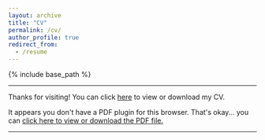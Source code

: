 ```yaml
---
layout: archive
title: "CV"
permalink: /cv/
author_profile: true
redirect_from:
  - /resume
--- 
```


{% include base_path %}

<hr>

Thanks for visiting! You can click <a href="https://usf.app.box.com/s/4zfptf9scczj4jb7vi6ct117f9xvg25n" target="_blank" rel="noopener">here</a> to view or download my CV.
<object width="350" height="400" type="application/pdf" data="https://usf.app.box.com/s/4zfptf9scczj4jb7vi6ct117f9xvg25n?#zoom=90&scrollbar=0&toolbar=0&navpanes=0">
    <p>It appears you don't have a PDF plugin for this browser. That's okay... you can <a href="https://usf.app.box.com/s/4zfptf9scczj4jb7vi6ct117f9xvg25n" target="_blank" rel="noopener">click here to
  view or download the PDF file.</a></p>
</object>

<hr>

<html>
<head>
<title>Font Awesome Icons</title>
<meta name="viewport" content="width=device-width, initial-scale=1">
<link rel="stylesheet" href="https://cdnjs.cloudflare.com/ajax/libs/font-awesome/4.7.0/css/font-awesome.min.css">
</head>
<body>

<br>

</body>
</html>

